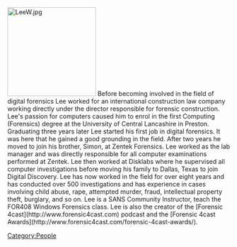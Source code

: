 <img src="LeeW.jpg" title="LeeW.jpg" width="200" alt="LeeW.jpg" />
Before becoming involved in the field of digital forensics Lee worked
for an international construction law company working directly under the
director responsible for forensic construction. Lee's passion for
computers caused him to enrol in the first Computing (Forensics) degree
at the University of Central Lancashire in Preston. Graduating three
years later Lee started his first job in digital forensics. It was here
that he gained a good grounding in the field. After two years he moved
to join his brother, Simon, at Zentek Forensics. Lee worked as the lab
manager and was directly responsible for all computer examinations
performed at Zentek. Lee then worked at Disklabs where he supervised all
computer investigations before moving his family to Dallas, Texas to
join Digital Discovery. Lee has now worked in the field for over eight
years and has conducted over 500 investigations and has experience in
cases involving child abuse, rape, attempted murder, fraud, intellectual
property theft, burglary, and so on. Lee is a SANS Community Instructor,
teach the FOR408 Windows Forensics class. Lee is also the creator of the
[Forensic 4cast](http://www.forensic4cast.com) podcast and the [Forensic
4cast Awards](http://www.forensic4cast.com/forensic-4cast-awards/).

[Category:People](Category:People "wikilink")